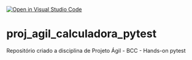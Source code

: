 [![Open in Visual Studio Code](https://classroom.github.com/assets/open-in-vscode-c66648af7eb3fe8bc4f294546bfd86ef473780cde1dea487d3c4ff354943c9ae.svg)](https://classroom.github.com/online_ide?assignment_repo_id=8417896&assignment_repo_type=AssignmentRepo)
# proj_agil_calculadora_pytest
Repositório criado a disciplina de Projeto Ágil - BCC - Hands-on pytest
